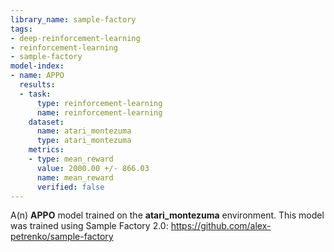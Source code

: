 ```yaml
---
library_name: sample-factory
tags:
- deep-reinforcement-learning
- reinforcement-learning
- sample-factory
model-index:
- name: APPO
  results:
  - task:
      type: reinforcement-learning
      name: reinforcement-learning
    dataset:
      name: atari_montezuma
      type: atari_montezuma
    metrics:
    - type: mean_reward
      value: 2000.00 +/- 866.03
      name: mean_reward
      verified: false
---
```


A(n) **APPO** model trained on the **atari_montezuma** environment.
This model was trained using Sample Factory 2.0: https://github.com/alex-petrenko/sample-factory
    